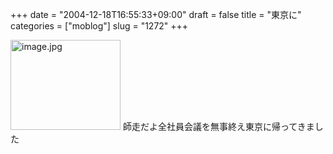 +++
date = "2004-12-18T16:55:33+09:00"
draft = false
title = "東京に"
categories = ["moblog"]
slug = "1272"
+++

<img src="http://ieiriblog.jugem.cc/?image=4083" class="pict" width="176" height="144" alt="image.jpg" />
師走だよ全社員会議を無事終え東京に帰ってきました
